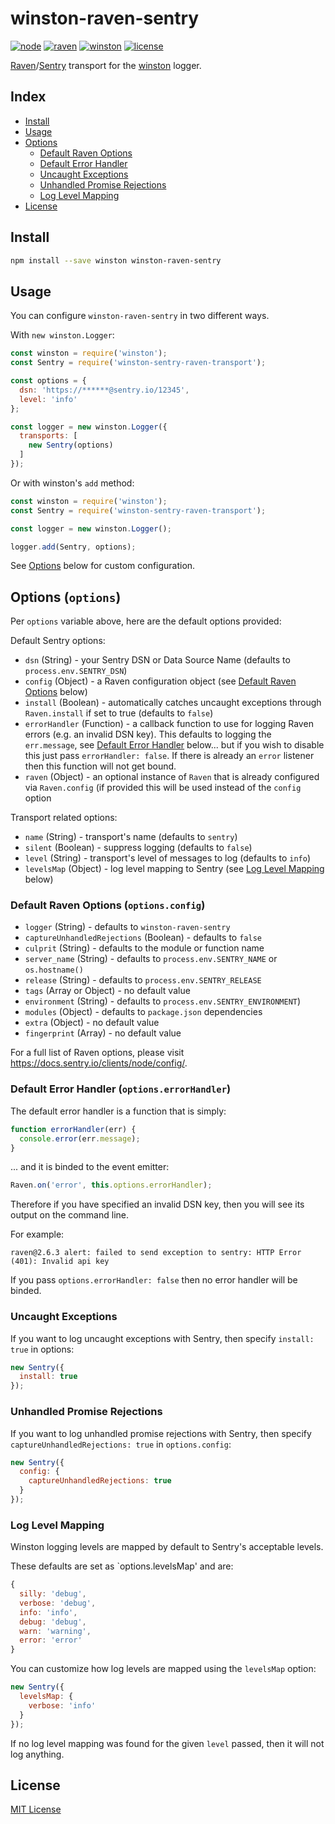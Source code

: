 
# winston-raven-sentry

[![node](https://img.shields.io/badge/node-4.8.4+-brightgreen.svg)][node-url]
[![raven](https://img.shields.io/badge/raven-2.x+-brightgreen.svg)][raven-url]
[![winston](https://img.shields.io/badge/winston-3.x+-brightgreen.svg)][winston-url]
[![license](https://img.shields.io/github/license/aandrewww/winston-sentry-raven-transport.svg)][license-url]

[Raven](https://github.com/getsentry/raven-node)/[Sentry](https://sentry.io) transport for the [winston](https://github.com/winstonjs/winston) logger.

## Index

* [Install](#install)
* [Usage](#usage)
* [Options](#options-options)
  - [Default Raven Options](#default-raven-options-optionsconfig)
  - [Default Error Handler](#default-error-handler-optionserrorhandler)
  - [Uncaught Exceptions](#uncaught-exceptions)
  - [Unhandled Promise Rejections](#unhandled-promise-rejections)
  - [Log Level Mapping](#log-level-mapping)
* [License](#license)


## Install

```bash
npm install --save winston winston-raven-sentry
```


## Usage

You can configure `winston-raven-sentry` in two different ways.

With `new winston.Logger`:

```js
const winston = require('winston');
const Sentry = require('winston-sentry-raven-transport');

const options = {
  dsn: 'https://******@sentry.io/12345',
  level: 'info'
};

const logger = new winston.Logger({
  transports: [
    new Sentry(options)
  ]
});
```

Or with winston's `add` method:

```js
const winston = require('winston');
const Sentry = require('winston-sentry-raven-transport');

const logger = new winston.Logger();

logger.add(Sentry, options);
```

See [Options](#options-options) below for custom configuration.

## Options (`options`)

Per `options` variable above, here are the default options provided:

Default Sentry options:

* `dsn` (String) - your Sentry DSN or Data Source Name (defaults to `process.env.SENTRY_DSN`)
* `config` (Object) - a Raven configuration object (see [Default Raven Options](#default-raven-options-optionsconfig) below)
* `install` (Boolean) - automatically catches uncaught exceptions through `Raven.install` if set to true (defaults to `false`)
* `errorHandler` (Function) - a callback function to use for logging Raven errors (e.g. an invalid DSN key).  This defaults to logging the `err.message`, see [Default Error Handler](#default-error-handler-optionserrorhandler) below... but if you wish to disable this just pass `errorHandler: false`. If there is already an `error` listener then this function will not get bound.
* `raven` (Object) - an optional instance of `Raven` that is already configured via `Raven.config` (if provided this will be used instead of the `config` option

Transport related options:

* `name` (String) - transport's name (defaults to `sentry`)
* `silent` (Boolean) - suppress logging (defaults to `false`)
* `level` (String) - transport's level of messages to log (defaults to `info`)
* `levelsMap` (Object) - log level mapping to Sentry (see [Log Level Mapping](#log-level-mapping) below)

### Default Raven Options (`options.config`)

* `logger` (String) - defaults to `winston-raven-sentry`
* `captureUnhandledRejections` (Boolean) - defaults to `false`
* `culprit` (String) - defaults to the module or function name
* `server_name` (String) - defaults to `process.env.SENTRY_NAME` or `os.hostname()`
* `release` (String) - defaults to `process.env.SENTRY_RELEASE`
* `tags` (Array or Object) - no default value
* `environment` (String) - defaults to `process.env.SENTRY_ENVIRONMENT`)
* `modules` (Object) - defaults to `package.json` dependencies
* `extra` (Object) - no default value
* `fingerprint` (Array) - no default value

For a full list of Raven options, please visit <https://docs.sentry.io/clients/node/config/>.

### Default Error Handler (`options.errorHandler`)

The default error handler is a function that is simply:

```js
function errorHandler(err) {
  console.error(err.message);
}
```

... and it is binded to the event emitter:

```js
Raven.on('error', this.options.errorHandler);
```

Therefore if you have specified an invalid DSN key, then you will see its output on the command line.

For example:

```log
raven@2.6.3 alert: failed to send exception to sentry: HTTP Error (401): Invalid api key
```

If you pass `options.errorHandler: false` then no error handler will be binded.

### Uncaught Exceptions

If you want to log uncaught exceptions with Sentry, then specify `install: true` in options:

```js
new Sentry({
  install: true
});
```

### Unhandled Promise Rejections

If you want to log unhandled promise rejections with Sentry, then specify `captureUnhandledRejections: true` in `options.config`:

```js
new Sentry({
  config: {
    captureUnhandledRejections: true
  }
});
```

### Log Level Mapping

Winston logging levels are mapped by default to Sentry's acceptable levels.

These defaults are set as `options.levelsMap' and are:

```js
{
  silly: 'debug',
  verbose: 'debug',
  info: 'info',
  debug: 'debug',
  warn: 'warning',
  error: 'error'
}
```

You can customize how log levels are mapped using the `levelsMap` option:

```js
new Sentry({
  levelsMap: {
    verbose: 'info'
  }
});
```

If no log level mapping was found for the given `level` passed, then it will not log anything.

## License

[MIT License][license-url]


[license-url]: LICENSE
[node-url]: https://nodejs.org
[raven-url]: https://github.com/getsentry/raven-node
[winston-url]: https://github.com/winstonjs/winston
